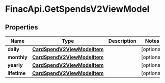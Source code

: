 # FinacApi.GetSpendsV2ViewModel

## Properties
Name | Type | Description | Notes
------------ | ------------- | ------------- | -------------
**daily** | [**CardSpendV2ViewModelItem**](CardSpendV2ViewModelItem.md) |  | [optional] 
**monthly** | [**CardSpendV2ViewModelItem**](CardSpendV2ViewModelItem.md) |  | [optional] 
**yearly** | [**CardSpendV2ViewModelItem**](CardSpendV2ViewModelItem.md) |  | [optional] 
**lifetime** | [**CardSpendV2ViewModelItem**](CardSpendV2ViewModelItem.md) |  | [optional] 
